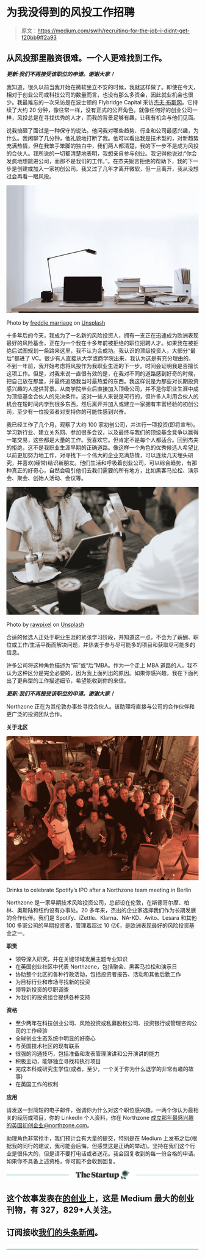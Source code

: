 # 为我没得到的风投工作招聘

> 原文：<https://medium.com/swlh/recruiting-for-the-job-i-didnt-get-f20bb9ff2a93>

## 从风投那里融资很难。一个人更难找到工作。

***更新:我们不再接受该职位的申请。谢谢大家！***

我知道，很久以前当我开始在微软坐立不安的时候，我就这样做了。即使在今天，相对于创业公司或科技公司的数量而言，也没有那么多资金，因此就业机会也很少。我最难忘的一次采访是在波士顿的 Flybridge Capital 采访[杰夫·布斯冈](https://seeingbothsides.com/)。它持续了大约 20 分钟，像往常一样，没有正式的公开角色。就像任何好的创业公司一样，风投总是在寻找优秀的人才，而我的背景足够有趣，让我有机会与他们见面。

说我搞砸了面试是一种保守的说法。他问我对哪些趋势、行业和公司最感兴趣，为什么。我闲聊了几分钟，他礼貌地打断了我。他可以看出我是技术型的，对新趋势充满热情，但在我笨手笨脚的独白中，我们两人都清楚，我的下一步不是成为风投的合伙人。我所说的一切都清楚地表明，我想亲自参与创业。我记得他说过:“你会发疯地想跳进公司，而那不是我们的工作。”。在杰夫婉言拒绝的帮助下，我的下一步是创建或加入一家初创公司。我又过了几年才离开微软，但一旦离开，我从没想过会再看一眼风投。

![](img/304bfe1bb8f1acde7187528084840313.png)

Photo by [freddie marriage](https://unsplash.com/photos/vSchPA-YA_A?utm_source=unsplash&utm_medium=referral&utm_content=creditCopyText) on [Unsplash](https://unsplash.com/?utm_source=unsplash&utm_medium=referral&utm_content=creditCopyText)

十多年后的今天，我成为了一名新的风险投资人，拥有一支正在迅速成为欧洲表现最好的风险基金，正在为一个我在十多年前被拒绝的职位招聘人才。如果我在被拒绝后试图规划一条路来这里，我不认为会成功。我认识的顶级投资人，大部分“最后”都进了 VC。很少有人直接从大学或商学院出来，我认为这是有充分理由的。不到一年前，我开始考虑将风投作为我职业生涯的下一步。时间会证明我是否擅长这项工作。但是，对我来说一直很有效的是，在我对不同的道路感到好奇的时候，把自己放在那里，并最终追随我当时最热爱的东西。我这样说是为那些对长期投资感兴趣的人提供背景。从商学院毕业后直接加入顶级公司，并不是你职业生涯中成为顶级基金合伙人的先决条件。这对一些人来说是可行的，但许多人利用合伙人的机会在短时间内学到很多东西，然后离开并加入或建立一家拥有丰富经验的初创公司，至少有一位投资者对支持你的可能性感到兴奋。

我已经工作了几个月，观察了大约 100 家初创公司，并进行一项投资(即将宣布)。学习新行业、建立关系网、参加很多会议，以及最终与我们的顶级基金竞争以赢得一笔交易，这些都是大量的工作。我喜欢它。但肯定不是每个人都适合。回到杰夫的拒绝，这不是我职业生涯早期的正确道路。像这样一个角色的优秀候选人希望比以前更加努力地工作，对寻找下一个伟大的企业充满热情，可以连续几天埋头研究，并喜欢(经常)结识新朋友。他们生活和呼吸着创业公司，可以综合趋势，有那种真正的好奇心，自然会吸引他们去我们需要的所有地方，比如黑客马拉松、演示会、聚会、创始人活动、会议等。

![](img/1bd8dcdabffd33e54ced2bce1351fcc5.png)

Photo by [rawpixel](https://unsplash.com/photos/IA45HH_ZrJw?utm_source=unsplash&utm_medium=referral&utm_content=creditCopyText) on [Unsplash](https://unsplash.com/search/photos/conference?utm_source=unsplash&utm_medium=referral&utm_content=creditCopyText)

合适的候选人正处于职业生涯的紧张学习阶段，并知道这一点，不会为了薪酬、职位或工作/生活平衡而解决问题，并热衷于参与尽可能多的项目和获取尽可能多的信息。

许多公司将这种角色描述为“前”或“后”MBA。作为一个走上 MBA 道路的人，我不认为这种区分是完全必要的，因为我上面列出的原因。如果你感兴趣，我在下面列出了更典型的工作描述细节，希望能收到你的来信。

***更新:我们不再接受该职位的申请。谢谢大家！***

Northzone 正在为其伦敦办事处寻找合伙人。该助理将直接与公司的合作伙伴和更广泛的投资团队合作。

**关于北区**

![](img/c26fa7403de47252c7498f9527a6f5d5.png)

Drinks to celebrate Spotify’s IPO after a Northzone team meeting in Berlin

Northzone 是一家早期技术风险投资公司，总部设在伦敦，在斯德哥尔摩、柏林、奥斯陆和纽约设有办事处。20 多年来，杰出的企业家选择我们作为长期发展的合作伙伴。我们是 Spotify、iZettle、Klarna、NA-KD、Avito、Lesara 和其他 100 多家公司的早期投资者，管理着超过 10 亿€，是欧洲表现最好的风险投资基金之一。

**职责**

*   领导深入研究，并在关键领域发展主题专业知识
*   在英国创业社区中代表 Northzone，包括聚会、黑客马拉松和演示日
*   协助整个北区的各种行政活动，包括投资者报告、活动和其他后勤工作
*   为目标行业和市场寻找新的投资
*   领导新投资的尽职调查
*   为我们的投资组合提供各种支持

**资格**

*   至少两年在科技创业公司、风险投资或私募股权公司、投资银行或管理咨询公司的工作经验
*   全球创业生态系统中明显的好奇心
*   与英国技术社区的现有联系
*   很强的沟通技巧，包括准备和发表管理演讲和公开演讲的能力
*   积极主动，能够独立寻找和执行项目
*   完成本科或研究生学位(或者，至少，一个关于你为什么退学的非常有趣的故事)
*   在英国工作的权利

**应用**

请发送一封简短的电子邮件，强调你为什么对这个职位感兴趣，一两个你认为最相关的经历或项目，你的 LinkedIn 个人资料，你在 Northzone 成立那年最感兴趣的英国初创企业@northzone.com。

助理角色非常抢手，我们预计会有大量的提交，特别是在 Medium 上发布之后(根据我的同行的建议，我可能会后悔，但感觉这是正确的举动)。坚持在我们这个行业是很伟大的，但是请不要打电话或者送花。我会回复收到的每一份合格的申请。如果你不具备上述资格，你可能不会收到回复。

[![](img/308a8d84fb9b2fab43d66c117fcc4bb4.png)](https://medium.com/swlh)

## 这个故事发表在[的创业](https://medium.com/swlh)上，这是 Medium 最大的创业刊物，有 327，829+人关注。

## 订阅接收[我们的头条新闻](http://growthsupply.com/the-startup-newsletter/)。

[![](img/b0164736ea17a63403e660de5dedf91a.png)](https://medium.com/swlh)